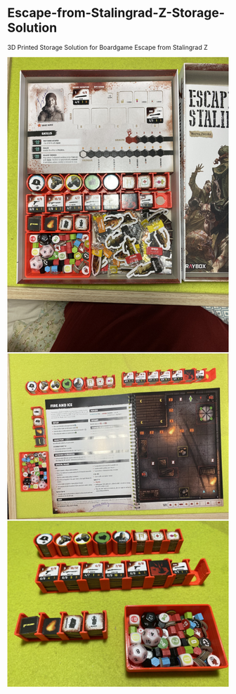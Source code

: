 # Escape-from-Stalingrad-Z-Storage-Solution
3D Printed Storage Solution for Boardgame Escape from Stalingrad Z

<img src="IMG_5337.JPG" width="600px" />

<img src="IMG_5348.JPG" width="600px" />

<img src="IMG_5349.JPG" width="600px" />



